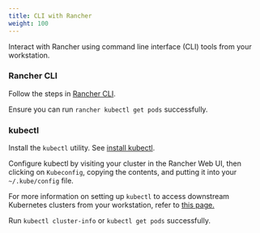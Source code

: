 ```yaml
---
title: CLI with Rancher
weight: 100
---
```


Interact with Rancher using command line interface (CLI) tools from your workstation.

### Rancher CLI

Follow the steps in [Rancher CLI]({{<baseurl>}}/rancher/v2.x/en/cli/).

Ensure you can run `rancher kubectl get pods` successfully.

### kubectl
Install the `kubectl` utility. See [install kubectl](https://kubernetes.io/docs/tasks/tools/install-kubectl/).

Configure kubectl by visiting your cluster in the Rancher Web UI, then clicking on `Kubeconfig`, copying the contents, and putting it into your `~/.kube/config` file.

For more information on setting up `kubectl` to access downstream Kubernetes clusters from your workstation, refer to [this page.]({{<baseurl>}}/rancher/v2.x/en/cluster-admin/cluster-access/kubectl/)

Run `kubectl cluster-info` or `kubectl get pods` successfully.
